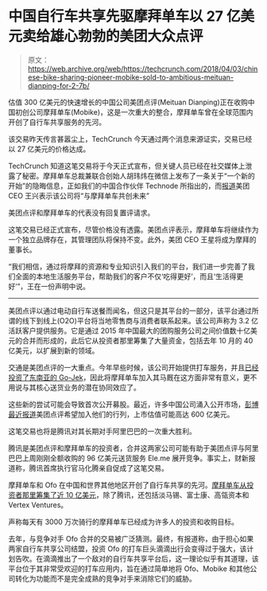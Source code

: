 # 中国自行车共享先驱摩拜单车以 27 亿美元卖给雄心勃勃的美团大众点评

> 原文：<https://web.archive.org/web/https://techcrunch.com/2018/04/03/chinese-bike-sharing-pioneer-mobike-sold-to-ambitious-meituan-dianping-for-2-7b/>

估值 300 亿美元的快速增长的中国公司美团点评(Meituan Dianping)正在收购中国初创公司摩拜单车(Mobike)，这是一次重大的整合，摩拜单车曾在全球范围内开创了自行车共享服务的先河。

该交易昨天传言甚嚣尘上，TechCrunch 今天通过两个消息来源证实，交易已经以 27 亿美元的价格达成。

TechCrunch 知道这笔交易将于今天正式宣布，但关键人员已经在社交媒体上泄露了秘密。摩拜单车总裁兼联合创始人胡玮炜在微信上发布了一条关于“一个新的开始”的隐晦信息，正如我们的中国合作伙伴 Technode 所指出的，而[报道](https://web.archive.org/web/20230331132625/http://www.scmp.com/tech/article/2140187/chinas-meituan-buys-bicycle-sharing-firm-mobike-mobility-push)美团 CEO 王兴表示该公司将“与摩拜单车共创未来”

美团点评和摩拜单车的代表没有回复置评请求。

这笔交易已经正式宣布，尽管价格没有透露。美团点评表示，摩拜单车将继续作为一个独立品牌存在，其管理团队将保持不变。此外，美团 CEO 王星将成为摩拜的董事长。

“我们相信，通过将摩拜的资源和专业知识引入我们的平台，我们进一步完善了我们全面的本地生活服务平台，帮助我们的客户不仅‘吃得更好’，而且‘生活得更好’”，王在一份声明中说。

* * *

美团点评以通过电动自行车送餐而闻名，但这只是其平台的一部分，该平台通过所谓的线下到线上(O2O)平台将当地零售商与消费者联系起来。该公司声称为 3.2 亿活跃客户提供服务。它是通过 2015 年中国最大的团购服务公司之间价值数十亿美元的合并而形成的，此后它从投资者那里筹集了大量资金，包括去年 10 月的 40 亿美元，以扩展到新的领域。

交通是美团点评的一大重点。今年早些时候，该公司开始提供打车服务，并且[已经投资了东南亚的 Go-Jek](https://web.archive.org/web/20230331132625/https://techcrunch.com/2018/01/17/go-jek-google-meituan-dianping/)，因此将摩拜单车加入其马厩在这方面非常有意义，更不用说与其核心送货业务的潜在协同效应了。

这些新的尝试可能会导致首次公开募股。最近，许多中国公司涌入公开市场，[彭博最近报道](https://web.archive.org/web/20230331132625/https://www.bloomberg.com/news/articles/2018-03-23/meituan-is-said-to-seek-a-60-billion-valuation-in-hong-kong-ipo)美团点评希望加入他们的行列，上市估值可能高达 600 亿美元。

这笔交易也将是腾讯对其长期对手阿里巴巴的一次重大胜利。

腾讯是美团点评和摩拜单车的投资者，合并这两家公司可能有助于美团点评与阿里巴巴上周刚刚全额收购的 96 亿美元送货服务 Ele.me 展开竞争。事实上，财新报道称，腾讯首席执行官马化腾亲自促成了这笔交易。

摩拜单车和 Ofo 在中国和世界其他地区开创了自行车共享的先河。[摩拜单车从投资者那里筹集了近 10 亿美元](https://web.archive.org/web/20230331132625/https://www.crunchbase.com/organization/mobike#section-funding-rounds)，除了腾讯，还包括淡马锡、富士康、高瓴资本和 Vertex Ventures。

声称每天有 3000 万次骑行的摩拜单车已经成为许多人的投资和收购目标。

去年，与竞争对手 Ofo 合并的交易被广泛猜测。最终，有报道称，由于担心如果两家自行车共享公司结盟，投资 Ofo 的打车巨头滴滴出行会变得过于强大，该计划告吹。在滴滴推出了一个敌对的自行车共享平台后，这一理论似乎有其道理，该平台位于其非常受欢迎的打车应用内，旨在通过简单地将 Ofo、Mobike 和其他公司转化为功能而不是完全成熟的竞争对手来消除它们的威胁。